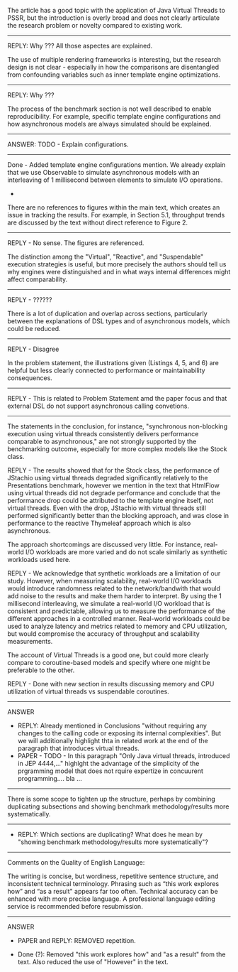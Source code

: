 The article has a good topic with the application of Java Virtual Threads to
PSSR, but the introduction is overly broad and does not clearly articulate the
research problem or novelty compared to existing work.

---

REPLY: Why ??? All those aspectes are explained.

The use of multiple rendering frameworks is interesting, but the research design
is not clear - especially in how the comparisons are disentangled from
confounding variables such as inner template engine optimizations.

---

REPLY: Why ???

The process of the benchmark section is not well described to enable
reproducibility. For example, specific template engine configurations and how
asynchronous models are always simulated should be explained.

---

ANSWER: TODO - Explain configurations.

---

Done - Added template engine configurations mention.
We already explain that we use Observable to simulate asynchronous models with an interleaving
of 1 millisecond between elements to simulate I/O operations.

-

There are no references to figures within the main text, which creates an issue
in tracking the results. For example, in Section 5.1, throughput trends are
discussed by the text without direct reference to Figure 2.

---

REPLY - No sense. The figures are referenced.

The distinction among the "Virtual", "Reactive", and "Suspendable" execution
strategies is useful, but more precisely the authors should tell us why engines
were distinguished and in what ways internal differences might affect
comparability.

---

REPLY - ??????

There is a lot of duplication and overlap across sections, particularly between
the explanations of DSL types and of asynchronous models, which could be
reduced.

---

REPLY - Disagree

In the problem statement, the illustrations given (Listings 4, 5, and 6) are
helpful but less clearly connected to performance or maintainability
consequences.

---

REPLY - This is related to Problem Statement amd the paper focus and that
external DSL do not support asynchronous calling convetions.

---

The statements in the conclusion, for instance, "synchronous non-blocking
execution using virtual threads consistently delivers performance comparable to
asynchronous," are not strongly supported by the benchmarking outcome,
especially for more complex models like the Stock class.

REPLY - The results showed that for the Stock class, the performance of JStachio using virtual threads
degraded significantly relatively to the Presentations benchmark, however we mention in the text that HtmlFlow using virtual threads did not degrade performance and conclude that
the performance drop could be attributed to the template engine itself, not virtual threads.
Even with the drop, JStachio with virtual threads still performed significantly better than the blocking approach, and was close in performance to the reactive Thymeleaf approach which is also
asynchronous.

The approach shortcomings are discussed very little. For instance, real-world
I/O workloads are more varied and do not scale similarly as synthetic workloads
used here.

REPLY - We acknowledge that synthetic workloads are a limitation of our study. However, when measuring scalability, real-world I/O workloads would introduce randomness related to the network/bandwith that would add noise to the results and make them harder to interpret. By using the 1 millisecond interleaving, we simulate a real-world I/O workload that is consistent and predictable, allowing us to measure the performance of the different approaches in a controlled manner. Real-world workloads could be used to analyze latency and metrics related to memory and CPU utilization, but would compromise the accuracy of throughput and scalability measurements.

The account of Virtual Threads is a good one, but could more clearly compare to
coroutine-based models and specify where one might be preferable to the other.

REPLY - Done with new section in results discussing memory and CPU utilization of
virtual threads vs suspendable coroutines.

---

ANSWER

- REPLY: Already mentioned in Conclusions "without requiring any changes to the
  calling code or exposing its internal complexities". But we will additionally
  highlight thta in related work at the end of the paragraph that introduces
  virtual threads.
- PAPER - TODO - In this paragraph "Only Java virtual threads, introduced in JEP
  4444,..." highlght the advantage of the simplicity of the prgramming model that
  does not rquire expertize in concuurent programming.... bla ...

---

There is some scope to tighten up the structure, perhaps by combining
duplicating subsections and showing benchmark methodology/results more
systematically.

---

- REPLY: Which sections are duplicating? What does he mean by "showing benchmark methodology/results more systematically"?

---

Comments on the Quality of English Language:

The writing is concise, but wordiness, repetitive sentence structure, and
inconsistent technical terminology. Phrasing such as “this work explores how”
and “as a result" appears far too often. Technical accuracy can be enhanced with
more precise language. A professional language editing service is recommended
before resubmission.

---

ANSWER

- PAPER and REPLY: REMOVED repetition.

- Done (?): Removed "this work explores how" and "as a result" from the text. Also reduced the use of "However" in the text.
